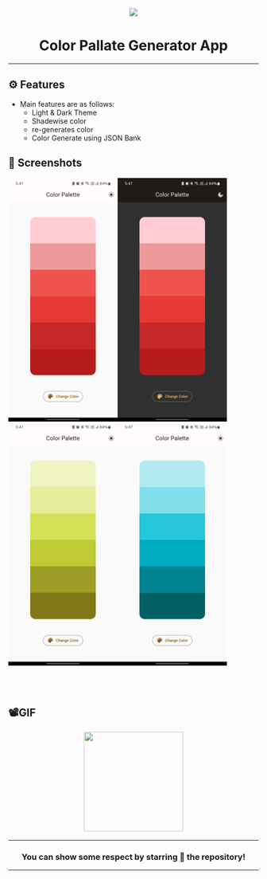 <div align="center">

<img src="./assets/Screenshot/Currency Convertor Cover.jpg" width="520px">


# **Color Pallate Generator App**
---
</div>

## ⚙️ Features

- Main features are as follows:
    - Light & Dark Theme
    - Shadewise color
    - re-generates color
    - Color Generate using JSON Bank


## 📲 Screenshots

<img align="left" src="./assets/Screenshot/s1.jpg" width="220px">
<img align="left" src="./assets/Screenshot/s2.jpg" width="220px">
<img align="left" src="./assets/Screenshot/s3.jpg" width="220px">
<img src="./assets/Screenshot/s4.jpg" width="220px">


<br><br>

## 📽️GIF

<div align="center">

<img src="./assets/Screenshot/SR.mp4" width="200px" height="200px">

 
---
### You can show some respect by starring 🌟 the repository!
---

</div>